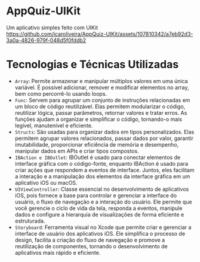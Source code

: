 # AppQuiz-UIKit
Um aplicativo simples feito com UIKit <br>
https://github.com/icaroliveira/AppQuiz-UIKit/assets/107810342/a7eb92d3-3a0a-4826-979f-048d5f0fddb2
# Tecnologias e Técnicas Utilizadas<br>
- `Array`: Permite armazenar e manipular múltiplos valores em uma única variável. É possível adicionar, remover e modificar elementos no array, bem como percorrê-lo usando loops. 
- `Func`: Servem para agrupar um conjunto de instruções relacionadas em um bloco de código reutilizável. Elas permitem modularizar o código, reutilizar lógica, passar parâmetros, retornar valores e tratar erros. As funções ajudam a organizar e simplificar o código, tornando-o mais legível, manutenível e eficiente. 
- `Structs`: São usadas para organizar dados em tipos personalizados. Elas permitem agrupar valores relacionados, passar dados por valor, garantir imutabilidade, proporcionar eficiência de memória e desempenho, manipular dados em APIs e criar tipos compostos.
- `IBAction e IBOutlet`: IBOutlet é usado para conectar elementos de interface gráfica com o código-fonte, enquanto IBAction é usado para criar ações que respondem a eventos de interface. Juntos, eles facilitam a interação e a manipulação dos elementos da interface gráfica em um aplicativo iOS ou macOS.
- `UIViewController`: Classe essencial no desenvolvimento de aplicativos iOS, pois fornece a base para controlar e gerenciar a interface do usuário, o fluxo de navegação e a interação do usuário. Ele permite que você gerencie o ciclo de vida da tela, responda a eventos, manipule dados e configure a hierarquia de visualizações de forma eficiente e estruturada.
- `Storyboard`: Ferramenta visual no Xcode que permite criar e gerenciar a interface de usuário dos aplicativos iOS. Ele simplifica o processo de design, facilita a criação do fluxo de navegação e promove a reutilização de componentes, tornando o desenvolvimento de aplicativos mais rápido e eficiente.
